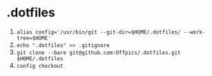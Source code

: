 # .dotfiles

1. `alias config='/usr/bin/git --git-dir=$HOME/.dotfiles/ --work-tree=$HOME'`
2. `echo ".dotfiles" >> .gitignore`
3. `git clone --bare git@github.com:Offpics/.dotfiles.git $HOME/.dotfiles`
4. `config checkout`
